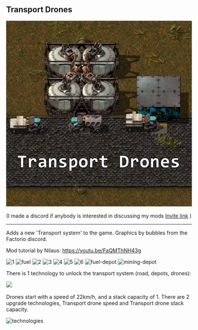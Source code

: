 ## Transport Drones

![](thumbnail.png)

(I made a discord if anybody is interested in discussing my mods [Invite link](https://discordapp.com/invite/ktg8h7t) )

--------------------------------------

Adds a new 'Transport system' to the game.
Graphics by bubbles from the Factorio discord.

Mod tutorial by Nilaus: https://youtu.be/FaQMThNH43g

![1](https://i.imgur.com/Ms02wTV.png)
![fuel](https://i.imgur.com/xlCF5tU.jpg)
![2](https://i.imgur.com/Y6sxvpK.png)
![3](https://i.imgur.com/CCMzhyE.png)
![4](https://i.imgur.com/SxSJtCb.png)
![5](https://i.imgur.com/e17FlHY.jpg)
![6](https://i.imgur.com/QPMYSLp.jpg)
![fuel-depot](https://i.imgur.com/bRKAdqb.jpg)
![mining-depot](https://i.imgur.com/zmJ4Bza.jpg)

There is 1 technology to unlock the transport system (road, depots, drones):

![](https://i.imgur.com/nEKQQDZ.png)

Drones start with a speed of 22km/h, and a stack capacity of 1.
There are 2 upgrade technologies, Transport drone speed and Transport drone stack capacity.

![technologies](https://i.imgur.com/Om53Jax.png)
